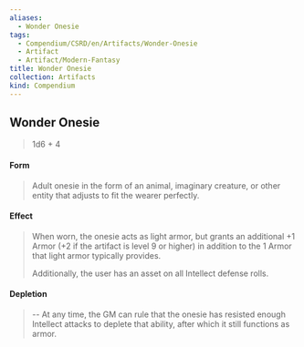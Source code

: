 ```yaml
---
aliases:
  - Wonder Onesie
tags:
  - Compendium/CSRD/en/Artifacts/Wonder-Onesie
  - Artifact
  - Artifact/Modern-Fantasy
title: Wonder Onesie
collection: Artifacts
kind: Compendium
---
```

## Wonder Onesie

>1d6 + 4
#### Form
>Adult onesie in the form of an animal, imaginary creature, or other entity that adjusts to fit the wearer perfectly.
#### Effect
>When worn, the onesie acts as light armor, but grants an additional +1 Armor (+2 if the artifact is level 9 or higher) in addition to the 1 Armor that light armor typically provides. 
>
>Additionally, the user has an asset on all Intellect defense rolls. 

#### Depletion 
>--
>At any time, the GM can rule that the onesie has resisted enough Intellect attacks to deplete that ability, after which it still functions as armor.